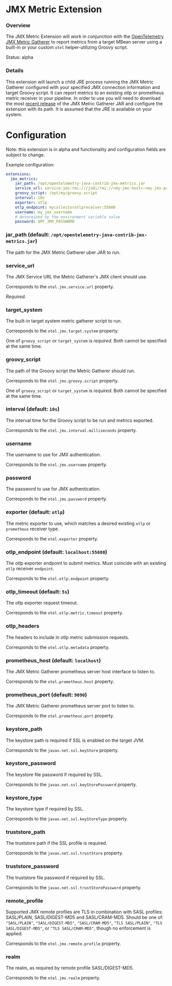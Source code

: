 # JMX Metric Extension

### Overview

The JMX Metric Extension will work in conjunction with the [OpenTelemetry JMX Metric Gatherer](https://github.com/open-telemetry/opentelemetry-java-contrib/blob/master/contrib/jmx-metrics/README.md)
to report metrics from a target MBean server using a built-in or your custom `otel` helper-utilizing
Groovy script.

Status: alpha

### Details

This extension will launch a child JRE process running the JMX Metric Gatherer configured with your specified JMX
connection information and target Groovy script.  It can report metrics to an existing otlp or prometheus metric
receiver in your pipeline.  In order to use you will need to download the most [recent release](https://oss.jfrog.org/artifactory/oss-snapshot-local/io/opentelemetry/contrib/opentelemetry-java-contrib-jmx-metrics/)
of the JMX Metric Gatherer JAR and configure the extension with its path.  It is assumed that the JRE is
available on your system.

# Configuration

Note: this extension is in alpha and functionality and configuration fields are subject to change.

Example configuration:

```yaml
extensions:
  jmx_metrics:
    jar_path: /opt/opentelemetry-java-contrib-jmx-metrics.jar
    service_url: service:jmx:rmi:///jndi/rmi://<my-jmx-host>:<my-jmx-port>/jmxrmi
    groovy_script: /opt/my/groovy.script
    interval: 10s
    exporter: otlp
    otlp_endpoint: mycollectorotlpreceiver:55680
    username: my_jmx_username
    # determined by the environment variable value
    password: $MY_JMX_PASSWORD
```

### jar_path (default: `/opt/opentelemetry-java-contrib-jmx-metrics.jar`)

The path for the JMX Metric Gatherer uber JAR to run.

### service_url

The JMX Service URL the Metric Gatherer's JMX client should use.

Corresponds to the `otel.jmx.service.url` property.

_Required._

### target_system

The built-in target system metric gatherer script to run.

Corresponds to the `otel.jmx.target.system` property.

One of `groovy_script` or `target_system` is _required_.  Both cannot be specified at the same time.

### groovy_script

The path of the Groovy script the Metric Gatherer should run.

Corresponds to the `otel.jmx.groovy.script` property.

One of `groovy_script` or `target_system` is _required_.  Both cannot be specified at the same time.

### interval (default: `10s`)

The interval time for the Groovy script to be run and metrics exported.

Corresponds to the `otel.jmx.interval.milliseconds` property.

### username

The username to use for JMX authentication.

Corresponds to the `otel.jmx.username` property.

### password

The password to use for JMX authentication.

Corresponds to the `otel.jmx.password` property.

### exporter (default: `otlp`)

The metric exporter to use, which matches a desired existing `otlp` or `prometheus` receiver type.

Corresponds to the `otel.exporter` property.

### otlp_endpoint (default: `localhost:55680`)

The otlp exporter endpoint to submit metrics.  Must coincide with an existing `otlp` receiver `endpoint`.

Corresponds to the `otel.otlp.endpoint` property.

### otlp_timeout (default: `5s`)

The otlp exporter request timeout.

Corresponds to the `otel.otlp.metric.timeout` property.

### otlp_headers

The headers to include in otlp metric submission requests.

Corresponds to the `otel.otlp.metadata` property.

### prometheus_host (default: `localhost`)

The JMX Metric Gatherer prometheus server host interface to listen to.

Corresponds to the `otel.prometheus.host` property.

### prometheus_port (default: `9090`)

The JMX Metric Gatherer prometheus server port to listen to.

Corresponds to the `otel.prometheus.port` property.

### keystore_path

The keystore path is required if SSL is enabled on the target JVM.

Corresponds to the `javax.net.ssl.keyStore` property.

### keystore_password

The keystore file password if required by SSL.

Corresponds to the `javax.net.ssl.keyStorePassword` property.

### keystore_type

The keystore type if required by SSL.

Corresponds to the `javax.net.ssl.keyStoreType` property.

### truststore_path 

The truststore path if the SSL profile is required.

Corresponds to the `javax.net.ssl.trustStore` property.

### truststore_password

The truststore file password if required by SSL.

Corresponds to the `javax.net.ssl.trustStorePassword` property.

### remote_profile

Supported JMX remote profiles are TLS in combination with SASL profiles: SASL/PLAIN, SASL/DIGEST-MD5 and SASL/CRAM-MD5.
Should be one of: `"SASL/PLAIN"`, `"SASL/DIGEST-MD5"`, `"SASL/CRAM-MD5"`, `"TLS SASL/PLAIN"`, `"TLS SASL/DIGEST-MD5"`,
or `"TLS SASL/CRAM-MD5"`, though no enforcement is applied.

Corresponds to the `otel.jmx.remote.profile` property.

### realm

The realm, as required by remote profile SASL/DIGEST-MD5.

Corresponds to the `otel.jmx.realm` property.
